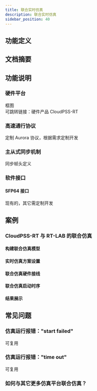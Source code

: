 ```yaml
---
title: 联合实时仿真
description: 联合实时仿真
sidebar_position: 40
---
```



## 功能定义

## 文档摘要

## 功能说明
### 硬件平台
框图  
可跳转链接：硬件产品 CloudPSS-RT
### 高速通行协议
定制 Aurora 协议，根据需求定制开发

### 主从式同步机制
同步帧头定义

### 软件接口
#### SFP64 接口
现有的，其它需定制开发

## 案例
### CloudPSS-RT 与 RT-LAB 的联合仿真
#### 构建联合仿真模型
#### 实时仿真方案设置
#### 联合仿真硬件接线
#### 联合仿真启动时序
#### 结果展示


## 常见问题
### 仿真运行报错："start failed"
可复用
### 仿真运行报错："time out"
可复用
### 如何与其它更多仿真平台联合仿真？